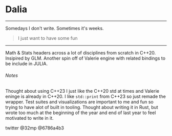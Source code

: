 # Dalia
---
Somedays I don't write. Sometimes it's weeks.

> I just want to have some fun

---
Math & Stats headers across a lot of disciplines from scratch in C++20.
Insipired by GLM.
Another spin off of Valerie engine with related bindings to be include in JULIA.

###### Notes 
Thought about using C++23 I just like the C++20 std at times and Valerie eninge is already in C++20.
I like `std::print` from C++23 so just remade the wrapper.
Test suites and visualizations are important to me and fun so trying to have alot of built in tooling.
Thought about writing it in Rust, but wrote too much at the beginning of the year and end of last year to feel motivated to write in it. 

twitter @32mp
@6786a4b3
